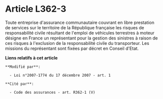 # Article L362-3

Toute entreprise d'assurance communautaire couvrant en libre prestation de services sur le territoire de la République
française les risques de responsabilité civile résultant de l'emploi de véhicules terrestres à moteur désigne en France un
représentant pour la gestion des sinistres à raison de ces risques à l'exclusion de la responsabilité civile du transporteur.
Les missions du représentant sont fixées par décret en Conseil d'Etat.

**Liens relatifs à cet article**

	**Modifié par**:

	  - Loi n°2007-1774 du 17 décembre 2007 - art. 1

	**Cité par**:

	  - Code des assurances - art. R362-1 (V)
